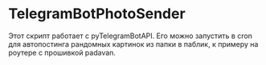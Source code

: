 # TelegramBotPhotoSender
Этот скрипт работает с pyTelegramBotAPI. Его можно запустить в cron для автопостинга рандомных картинок из папки в паблик, к примеру на роутере с прошивкой padavan.  
